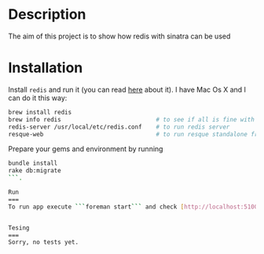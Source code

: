 Description
===
The aim of this project is to show how redis with sinatra can be used

Installation
===
Install ```redis``` and run it (you can read [here](https://github.com/defunkt/resque#installing-redis) about it).
I have Mac Os X and I can do it this way:
```bash
brew install redis
brew info redis                           # to see if all is fine with installation
redis-server /usr/local/etc/redis.conf    # to run redis server
resque-web                                # to run resque standalone front end
```
Prepare your gems and environment by running
```bash
bundle install
rake db:migrate
```.

Run
===
To run app execute ```foreman start``` and check [http://localhost:5100](http://localhost:5100)


Tesing
===
Sorry, no tests yet.